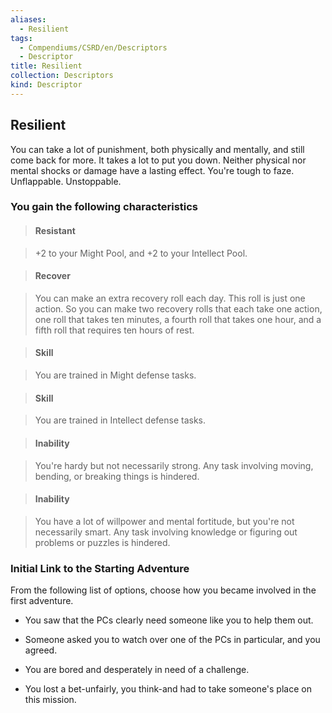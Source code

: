 ```yaml
---
aliases:
  - Resilient
tags:
  - Compendiums/CSRD/en/Descriptors
  - Descriptor
title: Resilient
collection: Descriptors
kind: Descriptor
---
```

## Resilient    
You can take a lot of punishment, both physically and mentally, and still come back for more. It takes a lot to put you down. Neither physical nor mental shocks or damage have a lasting effect. You're tough to faze. Unflappable. Unstoppable.  
### You gain the following characteristics    
> #### Resistant  
> +2 to your Might Pool, and +2 to your Intellect Pool.    
  
> #### Recover  
> You can make an extra recovery roll each day. This roll is just one action. So you can make two recovery rolls that each take one action, one roll that takes ten minutes, a fourth roll that takes one hour, and a fifth roll that requires ten hours of rest.    
  
> #### Skill  
> You are trained in Might defense tasks.    
  
> #### Skill  
> You are trained in Intellect defense tasks.    
  
> #### Inability  
> You're hardy but not necessarily strong. Any task involving moving, bending, or breaking things is hindered.    
  
> #### Inability  
> You have a lot of willpower and mental fortitude, but you're not necessarily smart. Any task involving knowledge or figuring out problems or puzzles is hindered.    
  
### Initial Link to the Starting Adventure    
From the following list of options, choose how you became involved in the first adventure.    
- You saw that the PCs clearly need someone like you to help them out.    
- Someone asked you to watch over one of the PCs in particular, and you agreed.    
- You are bored and desperately in need of a challenge.    
- You lost a bet-unfairly, you think-and had to take someone's place on this mission.  